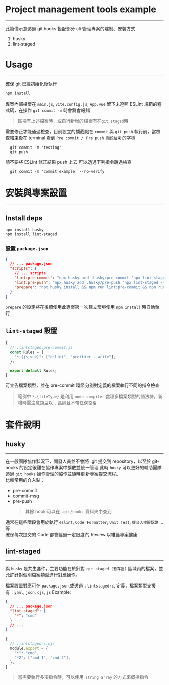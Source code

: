 # **Project management tools example**

---

此篇僅示意透過 git hooks 搭配部分 cli 管理專案的建制、安裝方式

1. husky
2. lint-staged

# **Usage**

---

確保 git 已經初始化後執行

```zsh
npm install
```

專案內部檔案在 `main.js`, `vite.config.js`, `App.vue` 留下未遵照 ESLint 規範的程式碼，在操作 `git commit -m` 時會將會報錯

> 區塊有上述檔案時，或自行新增的檔案有在`git staged`時

需要修正才能通過檢查，目前設立的攔截點在 `commit` 與 `git push` 執行前，當檢查結束後在 terminal 看到 `Pre commit / Pre push 階段結束` 的字樣

```shell
  git commit -m 'testing'
  git push
```

請不要將 ESLint 修正結果 push 上去
可以透過下列指令跳過檢查

```shell
  git commit -m 'commit example' --no-verify
```

# **安裝與專案設置**

---

## Install deps

```zsh
npm install husky
npm install lint-staged
```

### **設置 `package.json`**

```json
{
  // ... package.json
  "scripts": {
    // ... scripts
    "lint:pre-commit": "npx husky add .husky/pre-commit 'npx lint-staged --config .lintstaged.pre-commit.js'",
    "lint:pre-push": "npx husky add .husky/pre-push 'npx lint-staged --config .lintstaged.pre-push.js'",
    "prepare": "npx husky install && npm run lint:pre-commit && npm run lint:pre-push"
  }
}
```

`prepare` 的設定將在後續使用此專案第一次建立環境使用 `npm install` 時自動執行

## **`lint-staged` 設置**

```js
{
  // .lintstaged.pre-commit.js
  const Rules = {
    "*.{js,vue}": ["eslint", "prettier --write"],
  };

  export default Rules;
}
```

可宣告檔案類型，並在 pre-commit 環節分別對定義的檔案執行不同的指令檢查

> 範例中 `*.{fileType}` 是利用 `node compiler` 處理多檔案類型的語法糖，新增時需注意類型以 `,` 區隔且不帶任何`空格`

# **套件說明**

## **husky**

---

在一般團隊協作狀況下，開發人員並不會將 .git 提交到 repository，以至於 git-hooks 的設定很難在協作專案中擴散並統一管理
此時 `husky` 可以更好的輔助團隊透過 `git hooks` 操作管理的協作並隨時更新專案提交流程。  
比較常用的介入點：

- pre-commit
- commit-msg
- pre-push
  > 其餘 hook 可以在 `.git/hooks` 資料夾中查到

通常在這些階段會用於執行 `eslint`, `Code Formatter`, `Unit Test`, `提交人權限認證` ... 等  
確保每次提交的 Code 都會經過一定限度的 Review 以維護專案健康

## **lint-staged**

---

與 `husky` 是共生套件，主要功能在於針對 `git staged (暫存區)` 區域內的檔案，並允許針對個別檔案類型進行對應操作。

檔案設置對應可在 `package.json`,或透過 `.lintstagedrc`, 定義，檔案類型支援有：`yaml`, `json`, `cjs`, `js`
Example:

```json
{
  // ... package.json
  "lint-staged": {
    "*": "cmd"
  }
  // ...
}
```

```js
{
  // .lintstagedrc.cjs
  module.export = {
    "*": "cmd",
    "*2": ["cmd-1", "cmd-2"],
  };
}
```

> 當需要執行多項指令時，可以使用 `string array` 的方式來概括指令

